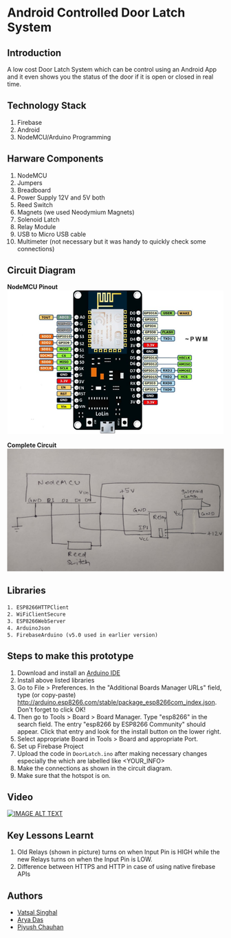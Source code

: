 # Android Controlled Door Latch System

## Introduction
A low cost Door Latch System which can be control using an Android App and it even shows you the status of the door if it is open or closed in real time. 

## Technology Stack
1. Firebase
2. Android
3. NodeMCU/Arduino Programming

## Harware Components
1. NodeMCU
2. Jumpers
3. Breadboard
4. Power Supply 12V and 5V both
5. Reed Switch
6. Magnets (we used Neodymium Magnets)
7. Solenoid Latch
8. Relay Module
9. USB to Micro USB cable
10. Multimeter (not necessary but it was handy to quickly check some connections)

## Circuit Diagram
**NodeMCU Pinout** ![](images/NodeMCU-pinout.jpg)

**Complete Circuit** ![](images/Circuit.jpeg)

## Libraries
```
1. ESP8266HTTPClient
2. WiFiClientSecure
3. ESP8266WebServer
4. ArduinoJson
5. FirebaseArduino (v5.0 used in earlier version)
```

## Steps to make this prototype
1. Download and install an [Arduino IDE](https://www.arduino.cc/en/Main/Software)
2. Install above listed libraries
3. Go to File > Preferences. In the "Additional Boards Manager URLs" field, type (or copy-paste) http://arduino.esp8266.com/stable/package_esp8266com_index.json. Don't forget to click OK!
4. Then go to  Tools > Board > Board Manager. Type "esp8266" in the search field. The entry "esp8266 by ESP8266 Community" should appear. Click that entry and look for the install button on the lower right.
5. Select appropriate Board in Tools > Board and appropriate Port.
6. Set up Firebase Project
7. Upload the code in `DoorLatch.ino` after making necessary changes especially the which are labelled like <YOUR_INFO>
8. Make the connections as shown in the circuit diagram.
9. Make sure that the hotspot is on.

## Video
[![IMAGE ALT TEXT](http://img.youtube.com/vi/rhl77WLnQ0s/0.jpg)](http://www.youtube.com/watch?v=rhl77WLnQ0s)


## Key Lessons Learnt
1. Old Relays (shown in picture) turns on when Input Pin is HIGH while the new Relays turns on when the Input Pin is LOW.
2. Difference between HTTPS and HTTP in case of using native firebase APIs

## Authors
- [Vatsal Singhal](https://github.com/vatsalsin)
- [Arya Das](https://github.com/aryadas98)
- [Piyush Chauhan](https://github.com/piyushchauhan/)


